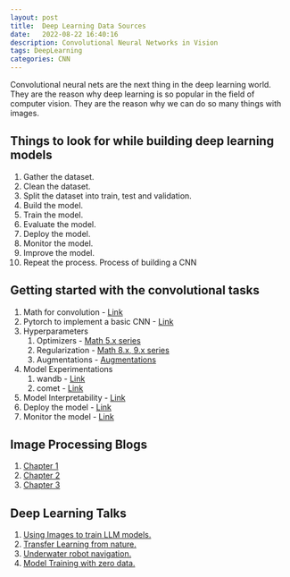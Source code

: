 ```yaml
---
layout: post
title:  Deep Learning Data Sources
date:   2022-08-22 16:40:16
description: Convolutional Neural Networks in Vision
tags: DeepLearning
categories: CNN
---
```


Convolutional neural nets are the next thing in the deep learning world. They are the reason why deep learning is so popular in the field of computer vision. They are the reason why we can do so many things with images.

## Things to look for while building deep learning models

1. Gather the dataset.
2. Clean the dataset.
3. Split the dataset into train, test and validation.
4. Build the model.
5. Train the model.
6. Evaluate the model.
7. Deploy the model.
8. Monitor the model.
9. Improve the model.
10. Repeat the process.
Process of building a CNN

## Getting started with the convolutional tasks

1. Math for convolution - [Link](https://www.youtube.com/watch?v=aircAruvnKk&list=PLZHQObOWTQDNU6R1_67000Dx_ZCJB-3pi&pp=iAQB)
2. Pytorch to implement a basic CNN - [Link](https://pytorch.org/tutorials/beginner/blitz/cifar10_tutorial.html)
3. Hyperparameters
    1. Optimizers - [Math 5.x series](https://www.youtube.com/watch?v=joKs2EJ9Z8w&list=PLyqSpQzTE6M9gCgajvQbc68Hk_JKGBAYT&index=35&pp=iAQB)
    2. Regularization - [Math 8.x, 9.x series]((https://www.youtube.com/watch?v=joKs2EJ9Z8w&list=PLyqSpQzTE6M9gCgajvQbc68Hk_JKGBAYT&index=35&pp=iAQB))
    3. Augmentations - [Augmentations](https://albumentations.ai/docs/api_reference/augmentations/)
4. Model Experimentations
    1. wandb - [Link](https://colab.research.google.com/github/wandb/examples/blob/master/colabs/pytorch/Simple_PyTorch_Integration.ipynb)
    2. comet - [Link](https://colab.research.google.com/github/comet-ml/comet-examples/blob/master/integrations/model-training/pytorch/notebooks/Comet_and_Pytorch.ipynb)
5. Model Interpretability - [Link](https://captum.ai/tutorials/Resnet_TorchVision_Interpret)
6. Deploy the model - [Link](https://pytorch.org/tutorials/intermediate/flask_rest_api_tutorial.html)
7. Monitor the model - [Link](https://neptune.ai/blog/how-to-monitor-your-models-in-production-guide)

## Image Processing Blogs

1. [Chapter 1](https://medium.com/@saisritejakuppa/image-processing-chapter-1-effc5780e2f6)
2. [Chapter 2](https://medium.com/@saisritejakuppa/image-processing-chapter-2-6dd461bb1601)
3. [Chapter 3](https://medium.com/@saisritejakuppa/image-processing-chapter-3-1b63c3b9fc14)

## Deep Learning Talks

1. [Using Images to train LLM models.](https://medium.com/@saisritejakuppa/using-images-to-train-large-langauge-models-597ecd10ebb6)
2. [Transfer Learning from nature.](https://medium.com/@saisritejakuppa/tranfer-learning-from-the-nature-1541095a196a)
3. [Underwater robot navigation.](https://medium.com/@saisritejakuppa/underwater-robot-navigation-727f7deac61a)
4. [Model Training with zero data.](https://medium.com/@saisritejakuppa/model-training-with-zero-data-3b1bbfc6dfbe)
